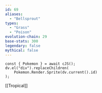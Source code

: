 ```yaml
---
id: 69
aliases:
  - "Bellsprout"
types:
  - "Grass"
  - "Poison"
evolution-chain: 29
base-stats: 300
legendary: false
mythical: false
---
```

```dataviewjs
const { Pokemon } = await cJS();
dv.el("div").replaceChildren(
	Pokemon.Render.Sprite(dv.current().id)
);
```

[[Tropical]]
